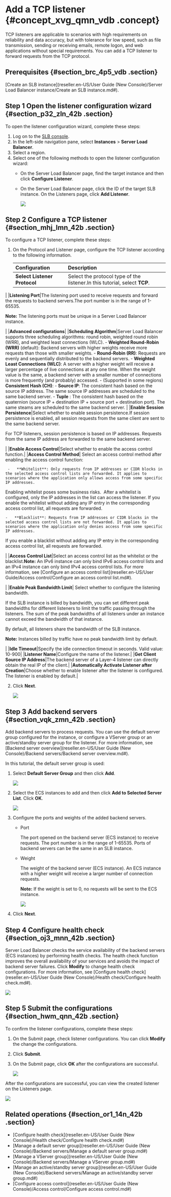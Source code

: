 # Add a TCP listener {#concept_xvg_qmn_vdb .concept}

TCP listeners are applicable to scenarios with high requirements on reliability and data accuracy, but with tolerance for low speed, such as file transmission, sending or receiving emails, remote logon, and web applications without special requirements. You can add a TCP listener to forward requests from the TCP protocol.

## Prerequisites {#section_brc_4p5_vdb .section}

[Create an SLB instance](reseller.en-US/User Guide (New Console)/Server Load Balancer instance/Create an SLB instance.md#).

## Step 1 Open the listener configuration wizard {#section_p32_zln_42b .section}

To open the listener configuration wizard, complete these steps:

1.  Log on to the [SLB console](https://slb.console.aliyun.com).
2.  In the left-side navigation pane, select **Instances** \> **Server Load Balancer**.
3.  Select a region.
4.  Select one of the following methods to open the listener configuration wizard:
    -   On the Server Load Balancer page, find the target instance and then click **Configure Listener**.
    -   On the Server Load Balancer page, click the ID of the target SLB instance. On the Listeners page, click **Add Listener**.

        ![](http://static-aliyun-doc.oss-cn-hangzhou.aliyuncs.com/assets/img/16161/15368352497399_en-US.png)


## Step 2 Configure a TCP listener {#section_mhj_lmn_42b .section}

To configure a TCP listener, complete these steps:

1.  On the Protocol and Listener page, configure the TCP listener according to the following information.

    |Configuration|Description|
    |:------------|:----------|
    |**Select Listener Protocol**|Select the protocol type of the listener.In this tutorial, select **TCP**.

|
    |**Listening Port**|The listening port used to receive requests and forward the requests to backend servers.The port number is in the range of 1-65535.

**Note:** The listening ports must be unique in a Server Load Balancer instance.

|
    |**Advanced configurations**|
    |**Scheduling Algorithm**|Server Load Balancer supports three scheduling algorithms: round robin, weighted round robin \(WRR\), and weighted least connections \(WLC\).    -   **Weighted Round-Robin \(WRR\)** \(default\): Backend servers with higher weights receive more requests than those with smaller weights.
    -   **Round-Robin \(RR\)**: Requests are evenly and sequentially distributed to the backend servers.
    -   **Weighted Least Connections \(WLC\)**: A server with a higher weight will receive a larger percentage of live connections at any one time. When the weight value is the same, a backend server with a smaller number of connections is more frequently \(and probably\) accessed.
    -   \(Supported in some regions\) **Consistent Hash \(CH\)**:
        -   **Source IP**: The consistent hash based on the source IP address. The same source IP addresses are scheduled to the same backend server.
        -   **Tuple** : The consistent hash based on the quaternion \(source IP + destination IP + source port + destination port\). The same steams are scheduled to the same backend server.
|
    |**Enable Session Persistence**|Select whether to enable session persistence.If session persistence is enabled, all session requests from the same client are sent to the same backend server.

For TCP listeners, session persistence is based on IP addresses. Requests from the same IP address are forwarded to the same backend server.

|
    |**Enable Access Control**|Select whether to enable the access control function.|
    |**Access Control Method**| Select an access control method after enabling the access control function:

     -   **Whitelist**: Only requests from IP addresses or CIDR blocks in the selected access control lists are forwarded. It applies to scenarios where the application only allows access from some specific IP addresses.

Enabling whitelist poses some business risks.  After a whitelist is configured, only the IP addresses in the list can access the listener. If you enable the whitelist without adding any IP entry in the corresponding access control list, all requests are forwarded.

    -   **Blacklist**: Requests from IP addresses or CIDR blocks in the selected access control lists are not forwarded. It applies to scenarios where the application only denies access from some specific IP addresses.

If you enable a blacklist without adding any IP entry in the corresponding access control list, all requests are forwarded.

 |
    |**Access Control List**|Select an access control list as the whitelist or the blacklist.**Note:** An IPv6 instance can only bind IPv6 access control lists and an IPv4 instance can only bind IPv4 access control lists. For more information, see [Configure an access control list](reseller.en-US/User Guide/Access control/Configure an access control list.md#).

|
    |**Enable Peak Bandwidth Limit**| Select whether to configure the listening bandwidth.

 If the SLB instance is billed by bandwidth, you can set different peak bandwidths for different listeners to limit the traffic passing through the listeners. The sum of the peak bandwidths of all listeners under an instance cannot exceed the bandwidth of that instance.

 By default, all listeners share the bandwidth of the SLB instance.

 **Note:** Instances billed by traffic have no peak bandwidth limit by default.

 |
    |**Idle Timeout**|Specify the idle connection timeout in seconds. Valid value: 10-900|
    |**Listener Name**|Configure the name of the listener.|
    |**Get Client Source IP Address**|The backend server of a Layer-4 listener can directly obtain the real IP of the client.|
    |**Automatically Activate Listener after Creation**|Choose whether to enable listener after the listener is configured. The listener is enabled by default.|

2.  Click **Next**.

    ![](http://static-aliyun-doc.oss-cn-hangzhou.aliyuncs.com/assets/img/16139/15368352497421_en-US.png)


## Step 3 Add backend servers {#section_vqk_zmn_42b .section}

Add backend servers to process requests. You can use the default server group configured for the instance, or configure a VServer group or an active/standby server group for the listener. For more information, see [Backend server overview](reseller.en-US/User Guide (New Console)/Backend servers/Backend server overview.md#). 

In this tutorial, the default server group is used:

1.  Select **Default Server Group** and then click **Add**.

    ![](http://static-aliyun-doc.oss-cn-hangzhou.aliyuncs.com/assets/img/16139/153683524910030_en-US.png)

2.  Select the ECS instances to add and then click **Add to Selected Server List**. Click **OK**.

    ![](http://static-aliyun-doc.oss-cn-hangzhou.aliyuncs.com/assets/img/16139/15368352497499_en-US.png)

3.  Configure the ports and weights of the added backend servers.
    -   Port

        The port opened on the backend server \(ECS instance\) to receive requests. The port number is in the range of 1-65535. Ports of backend servers can be the same in an SLB instance.

    -   Weight

        The weight of the backend server \(ECS instance\). An ECS instance with a higher weight will receive a larger number of connection requests.

        **Note:** If the weight is set to 0, no requests will be sent to the ECS instance.

        ![](http://static-aliyun-doc.oss-cn-hangzhou.aliyuncs.com/assets/img/16139/15368352497504_en-US.png)

4.  Click **Next**.

## Step 4 Configure health check {#section_oj3_mnn_42b .section}

Server Load Balancer checks the service availability of the backend servers \(ECS instances\) by performing health checks. The health check function improves the overall availability of your services and avoids the impact of backend server failures. Click **Modify** to change health check configurations. For more information, see [Configure health check](reseller.en-US/User Guide (New Console)/Health check/Configure health check.md#).

![](http://static-aliyun-doc.oss-cn-hangzhou.aliyuncs.com/assets/img/16139/153683524910032_en-US.png)

## Step 5 Submit the configurations {#section_hwm_qnn_42b .section}

To confirm the listener configurations, complete these steps:

1.  On the Submit page, check listener configurations. You can click **Modify** the change the configurations.
2.  Click **Submit**.
3.  On the Submit page, click **OK** after the configurations are successful.

    ![](http://static-aliyun-doc.oss-cn-hangzhou.aliyuncs.com/assets/img/16139/153683524910033_en-US.png)


After the configurations are successful, you can view the created listener on the Listeners page.

![](http://static-aliyun-doc.oss-cn-hangzhou.aliyuncs.com/assets/img/16139/153683524910034_en-US.png)

## Related operations {#section_or1_14n_42b .section}

-   [Configure health check](reseller.en-US/User Guide (New Console)/Health check/Configure health check.md#)
-   [Manage a default server group](reseller.en-US/User Guide (New Console)/Backend servers/Manage a default server group.md#)
-   [Manage a VServer group](reseller.en-US/User Guide (New Console)/Backend servers/Manage a VServer group.md#)
-   [Manage an active/standby server group](reseller.en-US/User Guide (New Console)/Backend servers/Manage an active/standby server group.md#)
-   [Configure access control](reseller.en-US/User Guide (New Console)/Access control/Configure access control.md#)

